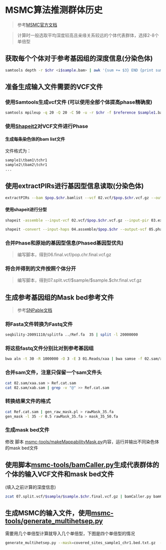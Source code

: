 # MSMC算法推测群体历史

> 参考[MSMC官方文档](https://github.com/stschiff/msmc/blob/master/guide.md)

> 计算时一般选取平均深度较高且亲缘关系较远的个体代表群体，选择2-8个单倍型

## 获取每个个体对于参考基因组的深度信息(分染色体)

```sh
samtools depth -r $chr <i$sample.bam> | awk '{sum += $3} END {print sum / NR}' > 01.depth/$sample/$sample.$chr.depth.txt
```

## 准备生成输入文件需要的VCF文件

### 使用Samtools生成vcf文件 (可以使用全部个体提高phase精确度)

```sh
samtools mpileup -q 20 -Q 20 -C 50 -u -r $chr -f $reference $sample1.bam $sample2.bam ... | bcftools call -c -V indels | gzip -c > 02.vcf/$pop.$chr.vcf.gz
```

### 使用[Shapeit2](http://mathgen.stats.ox.ac.uk/genetics_software/shapeit/shapeit.html#readaware)对VCF文件进行Phase

#### 生成每条染色体的bam list文件

文件格式为：

```sh
sample1\tbam1\tchr1
sample2\tbam2\tchr1
...
```

## 使用extractPIRs进行基因型信息读取(分染色体)

```sh
extractPIRs --bam $pop.$chr.bamlist --vcf 02.vcf/$pop.$chr.vcf.gz --out 03.extractPIRs/$pop.$chr.PIRsList --base-quality 20 --read-quality 20

```

#### 使用shapeit进行分型

```sh
shapeit -assemble --input-vcf 02.vcf/$pop.$chr.vcf.gz --input-pir 03.extractPIRs/$pop.$chr.PIRsList -O 04.assemble/$pop.$chr

shapeit -convert --input-haps 04.assemble/$pop.$chr --output-vcf 05.phased/$pop.$chr.phased.vcf.gz
```

### 合并Phase和原始的基因型信息(Phased基因型优先)

>编写脚本，得到06.final.vcf/pop.chr.final.vcf.gz


### 将合并得到的文件按照个体分开

>编写脚本，得到07.split.vcf/\$sample/\$sample.\$chr.final.vcf.gz


## 生成参考基因组的Mask bed参考文件

>参考[SNPable文档](http://lh3lh3.users.sourceforge.net/snpable.shtml)

### 将Fasta文件转换为Fastq文件

```sh
seqbility-20091110/splitfa ../Ref.fa  35 | split -l 20000000
```

### 将这些fastq文件分别比对到参考基因组

```sh
bwa aln -t 30 -R 1000000 -O 3 -E 3 01.Reads/xaa | bwa samse -f 02.sam/xaa.sam Ref.fa  - 01.Reads/xaa
```

### 合并sam文件，注意只保留一个sam文件头

```sh
cat 02.sam/xaa.sam > Ref.cat.sam
cat 02.sam/xab.sam | grep -v "@" >> Ref.cat.sam
```

### 转换结果文件的格式

```sh
cat Ref.cat.sam | gen_raw_mask.pl > rawMask_35.fa  
gen_mask -l 35 -r 0.5 rawMask_35.fa > mask_35_50.fa  
```

### 生成mask bed文件

修改 脚本 [msmc-tools/makeMappabilityMask.py](https://github.com/stschiff/msmc-tools/blob/master/makeMappabilityMask.py)内容，运行并输出不同染色体的mask bed文件

## 使用脚本[msmc-tools/bamCaller.py](https://github.com/stschiff/msmc-tools/blob/master/bamCaller.py)生成代表群体的个体的输入VCF文件和mask bed文件

(填入之前计算的深度信息)

```sh
zcat 07.split.vcf/$sample/$sample.$chr.final.vcf.gz | bamCaller.py bamCaller.py <mean_cov> 07.input.mask.bed/$sample.$chr.mask.bed.gz | gzip -c > 08.input.vcf/$sample.$chr.vcf.gz
```

## 生成MSMC的输入文件，使用[msmc-tools/generate_multihetsep.py](https://github.com/stschiff/msmc-tools/blob/master/generate_multihetsep.py)

需要用几个单倍型计算就导入几个单倍型，下图是四个单倍型的情况

```sh
generate_multihetsep.py --mask=covered_sites_sample1_chr1.bed.txt.gz  --mask=covered_sites_sample2_chr1.bed.txt.gz --mask=mappability_mask_chr1.bed.txt.gz sample1_chr1.vcf.gz sample2_chr1.vcf.gz
```
